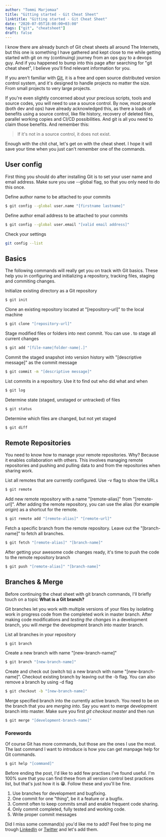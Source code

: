 ```yaml
---
author: "Tommi Marjomaa"
title: "Gitting started - Git Cheat Sheet"
linktitle: "Gitting started - Git Cheat Sheet"
date: "2020-07-05T18:00:00+03:00"
tags: ["git", "cheatsheet"]
draft: false
---
```

I know there are already bunch of Git cheat sheets all around The Internets, but this one is something I have gathered and kept close to me while getting started with git on my (continuing) journey from an ops guy to a devops guy. And if you happened to bump into this page after searching for "git cheat sheet", I believe you'll find relevant information for you.

If you aren't familiar with [Git](https://git-scm.com/), it is a free and open source distributed version control system, and it's designed to handle projects no matter the size. From small projects to very large projects. 

If you're even slightly concerned about your precious scripts, tools and source codes, you will need to use a source control. By now, most people (both dev and ops) have already acknowledged this, as there a loads of benefits using a source control, like file history, recovery of deleted files, parallel working copies and CI/CD possibilities. And git is all you need to claim those benefits. And remember this:
> If it's not in a source control, it does not exist.

Enough with the chit chat, let's get on with the cheat sheet. I hope it will save  your time when you just can't remember one of the commands. 

## User config

First thing you should do after installing Git is to set your user name and email address. Make sure you use --global flag, so that you only need to do this once.

Define author name to be attached to your commits

```bash 
$ git config --global user.name "[firstname lastname]"
```

Define author email address to be attached to your commits

```bash 
$ git config --global user.email "[valid email address]"
```

Check your settings

```bash
git config --list
```

## Basics

The following commands will really get you on track with Git basics. These help you  in configuring and initializing a repository, tracking files, staging and commiting changes. 

Initialize existing directory as a Git repository

```bash 
$ git init
```

Clone an existing repository located at "[repository-url]" to the local machine

```bash 
$ git clone "[repository-url]"
```

Stage modified files or folders into next commit. You can use . to stage all current changes

```bash
$ git add "[file-name|folder-name|.]"
```

Commit the staged snapshot into version history with "[descriptive message]" as the commit message

```bash
$ git commit -m "[descriptive message]"
```

List commits in a repository. Use it to find out who did what and when

```bash
$ git log
```

Determine state (staged, unstaged or untracked) of files

```bash
$ git status
```

Determine which files are changed, but not yet staged

```bash
$ git diff
```

## Remote Repositories

You need to know how to manage your remote repositories. Why? Because it enables collaboration with others. This involves managing remote repositories and pushing and pulling data to and from the repositories when sharing work. 

List all remotes that are currently configured. Use -v flag to show the URLs 

```bash
$ git remote
```

Add new remote repository with a name "[remote-alias]" from "[remote-url]". After adding the remote repository, you can use the alias (for example _origin_) as a shortcut for the remote.

```bash
$ git remote add "[remote-alias]" "[remote-url]"
```

Fetch a specific branch from the remote repository. Leave out the "[branch-name]" to fetch all branches. 

```bash
$ git fetch "[remote-alias]" "[branch-name]"
```

After getting your awesome code changes ready, it's time to push the code to the remote repository branch

```bash
$ git push "[remote-alias]" "[branch-name]"
```

## Branches & Merge

Before continuing the cheat sheet with git branch commands, I'll briefly touch on a topic **What is a Git branch?**

Git branches let you work with multiple versions of your files by isolating work in progress code from the completed work in master branch. After making code modifications and _testing the changes_ in a development branch, you will _merge_ the development branch into master branch.

List all branches in your repository

```bash
$ git branch
```

Create a new branch with name "[new-branch-name]"

```bash
$ git branch "[new-branch-name]"
```

Create and check out (switch to) a new branch with name "[new-branch-name]". Checkout existing branch by leaving out the -b flag. You can also remove a branch by using -d flag

```bash
$ git checkout -b "[new-branch-name]"
```

Merge specified branch into the currently active branch. You need to be on the branch that you are _merging into_. Say you want to merge development branch into master. Make sure you first _git checkout master_ and then run

```bash
$ git merge "[development-branch-name]"
```

### Forewords

Of course Git has more commands, but those are the ones I use the most. The last command I want to introduce is how you can get manpage help for Git commands. 

```bash 
$ git help "[command]"
```

Before ending the post, I'd like to add few practises I've found useful. I'm 100% sure that you can find these from all version control best practices list, but that's just how it is :grin:. Follow these and you'll be fine.

1. Use branches for development and bugfixing.
2. One commit for one "thing", be it a feature or a bugfix.
3. Commit often to keep commits small and enable frequent code sharing.
4. Only commit completed, fully tested and working code.
5. Write proper commit messages

Did I miss some command(s) you'd like me to add? Feel free to ping me trough [LinkedIn](https://linkedin.com/in/tommimarjomaa) or [Twitter](https://twitter.com/tommimarjomaa) and let's add them.
